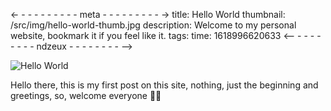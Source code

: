 <- - - - - - - - - - meta - - - - - - - - - ->
title: Hello World
thumbnail: /src/img/hello-world-thumb.jpg
description: Welcome to my personal website, bookmark it if you feel like it.
tags: 
time: 1618996620633
<-- - - - - - - - - ndzeux - - - - - - - - -->

![Hello World](/src/img/hello-world.jpg)

Hello there, this is my first post on this site, nothing, just the beginning and greetings, so, welcome everyone 🙆‍♂️